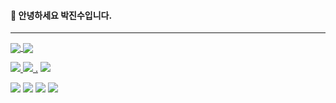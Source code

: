 #### 👋 안녕하세요 박진수입니다.


---  

<a href="https://github.com/anuraghazra/github-readme-stats">
  <img align="center" src="https://github-readme-stats.vercel.app/api/pin/?username=jinsubox&repo=github-readme-stats" />
</a>
<a href="https://github.com/anuraghazra/convoychat">
  <img align="center" src="https://github-readme-stats.vercel.app/api/pin/?username=jinsubox&repo=convoychat" />
</a>  

<p>
<a href="https://velog.io/@jinsubox">
 <img src="https://img.shields.io/badge/tech blog -20C997?style=for-the-badge&logo=Velog&logoColor=white"/>
</a>
<a href="https://www.instagram.com/jinsup9k" class="">
 <img src="https://img.shields.io/badge/instagram -E4405F?style=for-the-badge&logo=instagram&logoColor=white"/>
.</a> 
 <a href="mailto:jinsubox@gmail.com" class="">
  <img src="https://img.shields.io/badge/jinsubox@gmail.com -EA4336?style=for-the-badge&logo=Gmail&logoColor=white"/>
 </a>
</p>

<p>
 <img src="https://img.shields.io/badge/java -007396?style=for-the-badge&logo=java&logoColor=white">
 <img src="https://img.shields.io/badge/spring -6DB33F?style=for-the-badge&logo=spring&logoColor=white"/>
 <img src="https://img.shields.io/badge/mysql -4479A1?style=for-the-badge&logo=mysql&logoColor=white"/>
 <img src="https://img.shields.io/badge/git -F05032?style=for-the-badge&logo=git&logoColor=white"/>
</p>  
